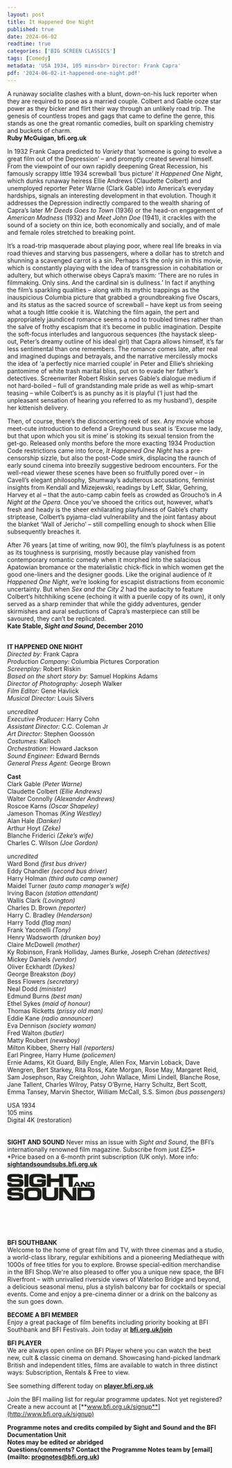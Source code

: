 ```yaml
---
layout: post
title: It Happened One Night
published: true
date: 2024-06-02
readtime: true
categories: ['BIG SCREEN CLASSICS']
tags: [Comedy]
metadata: 'USA 1934, 105 mins<br> Director: Frank Capra'
pdf: '2024-06-02-it-happened-one-night.pdf'
---
```


A runaway socialite clashes with a blunt, down-on-his luck reporter when they are required to pose as a married couple. Colbert and Gable ooze star power as they bicker and flirt their way through an unlikely road trip. The genesis of countless tropes and gags that came to define the genre, this stands as one the great romantic comedies, built on sparkling chemistry and buckets of charm.  
**Ruby McGuigan, bfi.org.uk**  

In 1932 Frank Capra predicted to _Variety_ that ‘someone is going to evolve a great film out of the Depression’ – and promptly created several himself. From the viewpoint of our own rapidly deepening Great Recession, his famously scrappy little 1934 screwball ‘bus picture’ _It Happened One Night_, which dunks runaway heiress Ellie Andrews (Claudette Colbert) and unemployed reporter Peter Warne (Clark Gable) into America’s everyday hardships, signals an interesting development in that evolution. Though it addresses the Depression indirectly compared to the wealth sharing of Capra’s later _Mr Deeds Goes to Town_ (1936) or the head-on engagement of _American Madness_ (1932) and _Meet John Doe_ (1941), it crackles with the sound of a society on thin ice, both economically and socially, and of male and female roles stretched to breaking point.

It’s a road-trip masquerade about playing poor, where real life breaks in via road thieves and starving bus passengers, where a dollar has to stretch and shunning a scavenged carrot is a sin. Perhaps it’s the only sin in this movie, which is constantly playing with the idea of transgression in cohabitation or adultery, but which otherwise obeys Capra’s maxim: ‘There are no rules in filmmaking. Only sins. And the cardinal sin is dullness.’ In fact if anything the film’s sparkling qualities – along with its mythic trappings as the inauspicious Columbia picture that grabbed a groundbreaking five Oscars, and its status as the sacred source of screwball – have kept us from seeing what a tough little cookie it is. Watching the film again, the pert and appropriately jaundiced romance seems a nod to troubled times rather than the salve of frothy escapism that it’s become in public imagination. Despite the soft-focus interludes and languorous sequences (the haystack sleep-out, Peter’s dreamy outline of his ideal girl) that Capra allows himself, it’s far less sentimental than one remembers. The romance comes late, after real and imagined dupings and betrayals, and the narrative mercilessly mocks the idea of ‘a perfectly nice married couple’ in Peter and Ellie’s shrieking pantomime of white trash marital bliss, put on to evade her father’s detectives. Screenwriter Robert Riskin serves Gable’s dialogue medium if not hard-boiled – full of grandstanding male pride as well as whip-smart teasing – while Colbert’s is as punchy as it is playful (‘I just had the unpleasant sensation of hearing you referred to as my husband’), despite her kittenish delivery.

Then, of course, there’s the disconcerting reek of sex. Any movie whose meet-cute introduction to defend a Greyhound bus seat is ‘Excuse me lady, but that upon which you sit is mine’ is stoking its sexual tension from the get-go. Released only months before the more exacting 1934 Production Code restrictions came into force, _It Happened One Night_ has a pre-censorship sizzle, but also the post-Code smirk, displacing the raunch of early sound cinema into breezily suggestive bedroom encounters. For the well-read viewer these scenes have been so fruitfully pored over – in Cavell’s elegant philosophy, Shumway’s adulterous accusations, feminist insights from Kendall and Mizejewski, readings by Leff, Sklar, Gehring, Harvey et al – that the auto-camp cabin feels as crowded as Groucho’s in _A Night at the Opera_. Once you’ve shooed the critics out, however, what’s fresh and heady is the sheer exhilarating playfulness of Gable’s chatty striptease, Colbert’s pyjama-clad vulnerability and the joint fantasy about the blanket ‘Wall of Jericho’ – still compelling enough to shock when Ellie subsequently breaches it.

After 76 years [at time of writing, now 90], the film’s playfulness is as potent as its toughness is surprising, mostly because play vanished from contemporary romantic comedy when it morphed into the salacious Apatowian bromance or the materialistic chick-flick in which women get the good one-liners and the designer goods. Like the original audience of _It Happened One Night_, we’re looking for escapist distractions from economic uncertainty. But when _Sex and the City 2_ had the audacity to feature Colbert’s hitchhiking scene (echoing it with a puerile copy of its own), it only served as a sharp reminder that while the giddy adventures, gender skirmishes and aural seductions of Capra’s masterpiece can still be savoured, they can’t be replicated.  
**Kate Stable, _Sight and Sound_, December 2010**  
<br>

**IT HAPPENED ONE NIGHT**  
_Directed by:_ Frank Capra  
_Production Company:_ Columbia Pictures Corporation  
_Screenplay:_ Robert Riskin  
_Based on the short story by:_ Samuel Hopkins Adams  
_Director of Photography:_ Joseph Walker  
_Film Editor:_ Gene Havlick  
_Musical Director:_ Louis Silvers  

_uncredited_  
_Executive Producer:_ Harry Cohn  
_Assistant Director:_ C.C. Coleman Jr  
_Art Director:_ Stephen Goossón  
_Costumes:_ Kalloch  
_Orchestration:_ Howard Jackson  
_Sound Engineer:_ Edward Bernds  
_General Press Agent:_ George Brown  

**Cast**  
Clark Gable _(Peter Warne)_  
Claudette Colbert _(Ellie Andrews)_  
Walter Connolly _(Alexander Andrews)_  
Roscoe Karns _(Oscar Shapeley)_  
Jameson Thomas _(King Westley)_  
Alan Hale _(Danker)_  
Arthur Hoyt _(Zeke)_  
Blanche Friderici _(Zeke’s wife)_  
Charles C. Wilson _(Joe Gordon)_  

_uncredited_  
Ward Bond _(first bus driver)_  
Eddy Chandler _(second bus driver)_  
Harry Holman _(third auto camp owner)_  
Maidel Turner _(auto camp manager’s wife)_  
Irving Bacon _(station attendant)_  
Wallis Clark _(Lovington)_  
Charles D. Brown _(reporter)_  
Harry C. Bradley _(Henderson)_  
Harry Todd _(flag man)_  
Frank Yaconelli _(Tony)_  
Henry Wadsworth _(drunken boy)_  
Claire McDowell _(mother)_  
Ky Robinson, Frank Holliday, James Burke, Joseph Crehan _(detectives)_  
Mickey Daniels _(vendor)_  
Oliver Eckhardt _(Dykes)_  
George Breakston _(boy)_  
Bess Flowers _(secretary)_  
Neal Dodd _(minister)_  
Edmund Burns _(best man)_  
Ethel Sykes _(maid of honour)_  
Thomas Ricketts _(prissy old man)_  
Eddie Kane _(radio announcer)_  
Eva Dennison _(society woman)_  
Fred Walton _(butler)_  
Matty Roubert _(newsboy)_  
Milton Kibbee, Sherry Hall _(reporters)_  
Earl Pingree, Harry Hume _(policemen)_  
Ernie Adams, Kit Guard, Billy Engle, Allen Fox, Marvin Loback, Dave Wengren, Bert Starkey, Rita Ross, Kate Morgan, Rose May, Margaret Reid, Sam Josephson, Ray Creighton, John Wallace, Mimi Lindell, Blanche Rose, Jane Tallent, Charles Wilroy, Patsy O’Byrne, Harry Schultz, Bert Scott, Emma Tansey, Marvin Shector, William McCall, S.S. Simon _(bus passengers)_  

USA 1934  
105 mins  
Digital 4K (restoration)  
<br>
<br>
**SIGHT AND SOUND**
Never miss an issue with _Sight and Sound_, the BFI’s internationally renowned film magazine. Subscribe from just £25*<br>
*Price based on a 6-month print subscription (UK only). More info: [**sightandsoundsubs.bfi.org.uk**](https://sightandsoundsubs.bfi.org.uk/subscribe)

<img style="float: left;" src="/img/sight-and-sound.jpg" width="40%" height="40%"><br><br><br><br><br><br><br><br>

**BFI SOUTHBANK**  
Welcome to the home of great film and TV, with three cinemas and a studio, a world-class library, regular exhibitions and a pioneering Mediatheque with 1000s of free titles for you to explore. Browse special-edition merchandise in the BFI Shop.We&#39;re also pleased to offer you a unique new space, the BFI Riverfront – with unrivalled riverside views of Waterloo Bridge and beyond, a delicious seasonal menu, plus a stylish balcony bar for cocktails or special events. Come and enjoy a pre-cinema dinner or a drink on the balcony as the sun goes down.  

**BECOME A BFI MEMBER**  
Enjoy a great package of film benefits including priority booking at BFI Southbank and BFI Festivals. Join today at [**bfi.org.uk/join**](http://www.bfi.org.uk/join)  

**BFI PLAYER**  
 We are always open online on BFI Player where you can watch the best new, cult &amp; classic cinema on demand. Showcasing hand-picked landmark British and independent titles, films are available to watch in three distinct ways: Subscription, Rentals &amp; Free to view.  

See something different today on [**player.bfi.org.uk**](https://player.bfi.org.uk)  

Join the BFI mailing list for regular programme updates. Not yet registered? Create a new account at [**www.bfi.org.uk/signup**](http://www.bfi.org.uk/signup)

**Programme notes and credits compiled by Sight and Sound and the BFI Documentation Unit  
Notes may be edited or abridged  
Questions/comments? Contact the Programme Notes team by [email](mailto: prognotes@bfi.org.uk)**
<!--stackedit_data:
eyJoaXN0b3J5IjpbLTY5NDAyNTc5OF19
-->
